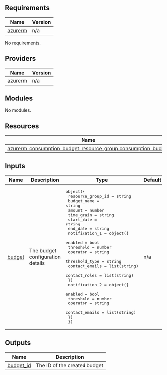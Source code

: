 <!-- BEGIN_TF_DOCS -->
## Requirements

| Name | Version |
|------|---------|
| <a name="provider_azurerm"></a> [azurerm](#provider\_azurerm) | n/a |

No requirements.

## Providers

| Name | Version |
|------|---------|
| <a name="provider_azurerm"></a> [azurerm](#provider\_azurerm) | n/a |

## Modules

No modules.

## Resources

| Name | Type |
|------|------|
| [azurerm_consumption_budget_resource_group.consumption_budget](https://registry.terraform.io/providers/hashicorp/azurerm/latest/docs/resources/consumption_budget_resource_group) | resource |

## Inputs

| Name | Description | Type | Default | Required |
|------|-------------|------|---------|:--------:|
| <a name="input_budget"></a> [budget](#input\_budget) | The budget configuration details | <pre>object({<br/>    resource_group_id = string<br/>    budget_name       = string<br/>    amount            = number<br/>    time_grain        = string<br/>    start_date        = string<br/>    end_date          = string<br/>    notification_1 = object({<br/>      enabled        = bool<br/>      threshold      = number<br/>      operator       = string<br/>      threshold_type = string<br/>      contact_emails = list(string)<br/>      contact_roles  = list(string)<br/>    })<br/>    notification_2 = object({<br/>      enabled        = bool<br/>      threshold      = number<br/>      operator       = string<br/>      contact_emails = list(string)<br/>    })<br/>  })</pre> | n/a | yes |

## Outputs

| Name | Description |
|------|-------------|
| <a name="output_budget_id"></a> [budget\_id](#output\_budget\_id) | The ID of the created budget |
<!-- END_TF_DOCS -->
